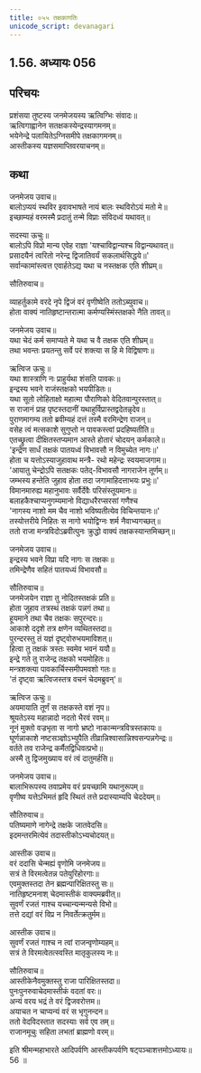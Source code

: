```yaml
---  
title: ०५५ तक्षकागतिः
unicode_script: devanagari
---  
```

## 1.56. अध्यायः 056

## परिचयः

प्रशंसया तुष्टस्य जनमेजयस्य ऋत्विग्भिः संवादः॥  
ऋत्विगाह्वानेन सतक्षकस्येन्द्रस्यागमनम्॥  
भयेनेन्द्रे पलायितेऽग्निसमीपे तक्षकागमनम्॥  
आस्तीकस्य यज्ञसमाप्तिवरयाचनम्॥  

## कथा

जनमेजय उवाच॥  
बालोऽप्ययं स्थविर इवावभाषते नायं बालः स्थविरोऽयं मतो मे॥  
इच्छाम्यहं वरमस्मै प्रदातुं तन्मे विप्राः संविदध्वं यथावत्॥  

सदस्या ऊचुः॥  
बालोऽपि विप्रो मान्य एवेह राज्ञा 'यश्चाविद्वान्यश्च विद्वान्यथावत्॥  
प्रसादयैनं त्वरितो नरेन्द्र द्विजातिवर्यं सकलार्थसिद्धये॥'  
सर्वान्कामांस्त्वत्त एवार्हतेऽद्य यथा च नस्तक्षक एति शीघ्रम्॥  

सौतिरुवाच॥  

व्याहर्तुकामे वरदे नृपे द्विजं वरं वृणीष्वेति ततोऽब्युवाच॥  
होता वाक्यं नातिहृष्टान्तरात्मा कर्मण्यस्मिंस्तक्षको नैति तावत्॥  

जनमेजय उवाच॥  
यथा चेदं कर्म समाप्यते मे यथा च वै तक्षक एति शीघ्रम्॥  
तथा भवन्तः प्रयतन्तु सर्वे परं शक्त्या स हि मे विद्विषाणः॥  

ऋत्विज ऊचुः॥  
यथा शास्त्राणि नः प्राहुर्यथा शंसति पावकः॥  
इन्द्रस्य भवने राजंस्तक्षको भयपीडितः॥  
यथा सूतो लोहिताक्षो महात्मा पौराणिको वेदितवान्पुरस्तात्॥  
स राजानं प्राह पृष्टस्तदानीं यथाहुर्विप्रास्तद्वदेतन्नृदेव॥  
पुराणमागम्य ततो ब्रवीम्यहं दत्तं तस्मै वरमिन्द्रेण राजन्॥  
वसेह त्वं मत्सकाशे सुगुप्तो न पावकस्त्वां प्रदहिष्यतीति॥  
एतच्छ्रुत्वा दीक्षितस्तप्यमान आस्ते होतारं चोदयन् कर्मकाले॥  
'इन्द्रेण सार्धं तक्षकं पातयध्वं विभावसौ न विमुच्येत नागः॥'  
होता च यत्तोऽस्याजुहावाथ मन्त्रै\- रथो महेन्द्रः स्वयमाजगाम॥  
'आयातु चेन्द्रोऽपि सतक्षकः पतेद्\-विभावसौ नागराजेन तूर्णम्॥  
जम्भस्य हन्तेति जुहाव होता तदा जगामाहिदत्ताभयः प्रभुः॥'  
विमानमारुह्य महानुभावः सर्वैर्देवैः परिसंस्तूयमानः॥  
बलाहकैश्चाप्यनुगम्यमानो विद्याधरैरप्सरसां गणैश्च  
'नागस्य नाशो मम चैव नाशो भविष्यतीत्येव विचिन्तयानः॥'  
तस्योत्तरीये निहितः स नागो भयोद्विग्नः शर्म नैवाभ्यगच्छत्॥  
ततो राजा मन्त्रविदोऽब्रवीत्पुनः क्रुद्धो वाक्यं तक्षकस्यान्तमिच्छन्॥  

जनमेजय उवाच॥  
इन्द्रस्य भवने विप्रा यदि नागः स तक्षकः॥  
तमिन्द्रेणैव सहितं पातयध्यं विभावसौ॥  

सौतिरुवाच॥  
जनमेजयेन राज्ञा तु नोदितस्तक्षकं प्रति॥  
होता जुहाव तत्रस्थं तक्षकं पन्नगं तथा॥  
हूयमाने तथा चैव तक्षकः सपुरन्दरः॥  
आकाशे ददृशे तत्र क्षणेन व्यथितस्तदा॥  
पुरन्दरस्तु तं यज्ञं दृष्ट्वोरुभयमाविशत्॥  
हित्वा तु तक्षकं त्रस्तः स्वमेव भवनं ययौ॥  
इन्द्रे गते तु राजेन्द्र तक्षको भयमोहितः॥  
मन्त्रशक्त्या पावकार्चिस्समीपमवशो गतः॥  
'तं दृष्ट्वा ऋत्विजस्तत्र वचनं चेदमब्रुवन्'॥  

ऋत्विज ऊचुः॥  
अयमायाति तूर्णं स तक्षकस्ते वशं नृप॥  
श्रूयतेऽस्य महान्नादो नदतो भैरवं रवम्॥  
नूनं मुक्तो वज्रभृता स नागो भ्रष्टो नाकान्मन्त्रवित्रस्तकायः॥  
घूर्णन्नाकाशे नष्टसञ्ज्ञोऽभ्युपैति तीव्रान्निश्वासान्निश्वसन्पन्नगेन्द्रः॥  
वर्तते तव राजेन्द्र कर्मैतद्विधिवत्प्रभो॥  
अस्मै तु द्विजमुख्याय वरं त्वं दातुमर्हसि॥  

जनमेजय उवाच॥  
बालाभिरूपस्य तवाप्रमेय वरं प्रयच्छामि यथानुरूपम्॥  
वृणीष्व यत्तेऽभिमतं हृदि स्थितं तत्ते प्रदास्याम्यपि चेददेयम्॥  

सौतिरुवाच॥  
पतिष्यमाणे नागेन्द्रे तक्षके जातवेदसि॥  
इदमन्तरमित्येवं तदास्तीकोऽभ्यचोदयत्॥  

आस्तीक उवाच॥  
वरं ददासि चेन्मह्यं वृणोमि जनमेजय॥  
सत्रं ते विरमत्वेतन्न पतेयुरिहोरगाः॥  
एवमुक्तस्तदा तेन ब्रह्मन्पारिक्षितस्तु सः॥  
नातिहृष्टमनाश् चेदमास्तीकं वाक्यमब्रवीत्॥  
सुवर्णं रजतं गाश्च यच्चान्यन्मन्यसे विभो॥  
तत्ते दद्यां वरं विप्र न निवर्तेत्क्रतुर्मम॥  

आस्तीक उवाच॥  
सुवर्णं रजतं गाश्च न त्वां राजन्वृणोम्यहम्॥  
सत्रं ते विरमत्वेतत्स्वस्ति मातृकुलस्य नः॥  

सौतिरुवाच॥  
आस्तीकेनैवमुक्तस्तु राजा पारिक्षितस्तदा॥  
पुनःपुनरुवाचेदमास्तीकं वदतां वरः॥  
अन्यं वरय भद्रं ते वरं द्विजवरोत्तम॥  
अयाचत न चाप्यन्यं वरं स भृगुनन्दन॥  
ततो वेदविदस्तात सदस्याः सर्व एव तम्॥  
राजानमूचुः सहिता लभतां ब्राह्मणो वरम्॥  

इति श्रीमन्महाभारते आदिपर्वणि आस्तीकपर्वणि षट्पञ्चाशत्तमोऽध्यायः॥  
56 ॥  
